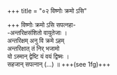 +++
title = "०२ विष्णोः क्रमो ऽसि"

+++
विष्णोः क्रमो ऽसि सपत्नहा-  
-अन्तरिक्षसंशितो वायुतेजाः ।  
अन्तरिक्षम् अनु वि क्रमे ऽहम्  
अन्तरिक्षात् तं निर् भजामो  
यो ऽस्मान् द्वेष्टि यं वयं द्विष्मः ।  
सहजान् सपत्नान् (…) ॥ +++(see 1fg)+++